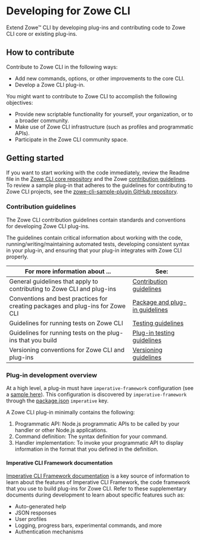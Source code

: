 # Developing for Zowe CLI

Extend Zowe&trade; CLI by developing plug-ins and contributing code to Zowe CLI core or existing plug-ins.

## How to contribute

Contribute to Zowe CLI in the following ways:
- Add new commands, options, or other improvements to the core CLI.
- Develop a Zowe CLI plug-in.

You might want to contribute to Zowe CLI to accomplish the following objectives:
- Provide new scriptable functionality for yourself, your organization, or to a broader community.
- Make use of Zowe CLI infrastructure (such as profiles and programmatic APIs).
- Participate in the Zowe CLI community space.

## Getting started

If you want to start working with the code immediately, review the Readme file in the [Zowe CLI core repository](https://github.com/zowe/zowe-cli#zowe-cli--) and the Zowe [contribution guidelines](https://github.com/zowe/zowe-cli/blob/master/CONTRIBUTING.md#contribution-guidelines). To review a sample plug-in that adheres to the guidelines for contributing to Zowe CLI projects, see the [zowe-cli-sample-plugin GitHub repository](https://github.com/zowe/zowe-cli-sample-plugin#zowe-cli-sample-plug-in).

### Contribution guidelines

The Zowe CLI contribution guidelines contain standards and conventions for developing Zowe CLI plug-ins.

The guidelines contain critical information about working with the code, running/writing/maintaining automated tests, developing consistent syntax in your plug-in, and ensuring that your plug-in integrates with Zowe CLI properly.

| For more information about ... | See: |
| ------------------------------ | ----- |
| General guidelines that apply to contributing to Zowe CLI and plug-ins | [Contribution guidelines](https://github.com/zowe/zowe-cli/blob/master/CONTRIBUTING.md) |
| Conventions and best practices for creating packages and plug-ins for Zowe CLI | [Package and plug-in guidelines](https://github.com/zowe/zowe-cli/blob/master/docs/PackagesAndPluginGuidelines.md)|
| Guidelines for running tests on Zowe CLI | [Testing guidelines](https://github.com/zowe/zowe-cli/blob/master/docs/TESTING.md) |
| Guidelines for running tests on the plug-ins that you build| [Plug-in testing guidelines](https://github.com/zowe/zowe-cli/blob/master/docs/PluginTESTINGGuidelines.md) |
Versioning conventions for Zowe CLI and plug-ins| [Versioning guidelines](https://github.com/zowe/zowe-cli/blob/master/docs/MaintainerVersioning.md) |

### Plug-in development overview

At a high level, a plug-in must have `imperative-framework` configuration (see a [sample here](https://github.com/zowe/zowe-cli-sample-plugin/blob/master/src/pluginDef.ts)).  This configuration is discovered by  `imperative-framework` through the [package.json](https://github.com/zowe/zowe-cli-sample-plugin/blob/master/package.json) `imperative` key.

A Zowe CLI plug-in minimally contains the following:
1. Programmatic API: Node.js programmatic APIs to be called by your handler or other Node.js applications.
2. Command definition: The syntax definition for your command.
3. Handler implementation: To invoke your programmatic API to display information in the format that you defined in the definition.

#### Imperative CLI Framework documentation
[Imperative CLI Framework documentation](https://github.com/zowe/zowe-cli/wiki) is a key source of information to learn about the features of Imperative CLI Framework, the code framework that you use to build plug-ins for Zowe CLI. Refer to these supplementary documents during development to learn about specific features such as:

- Auto-generated help
- JSON responses
- User profiles
- Logging, progress bars, experimental commands, and more
- Authentication mechanisms
